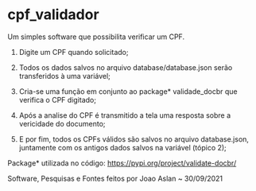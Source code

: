 # cpf_validador
Um simples software que possibilita verificar um CPF.


1. Digite um CPF quando solicitado;

2. Todos os dados salvos no arquivo database/database.json serão transferidos à uma variável;

3. Cria-se uma função em conjunto ao package* validade_docbr que verifica o CPF digitado;

4. Após a analise do CPF é transmitido a tela uma resposta sobre a vericidade do documento;
   
5. E por fim, todos os CPFs válidos são salvos no arquivo database.json, juntamente com os antigos dados salvos na variável (tópico 2);

Package* utilizada no código: https://pypi.org/project/validate-docbr/

Software, Pesquisas e Fontes feitos por Joao Aslan ~ 30/09/2021
